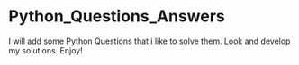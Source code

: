 # Python_Questions_Answers
I will add some Python Questions that i like to solve them. Look and develop my solutions. Enjoy!

